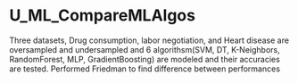# U_ML_CompareMLAlgos
Three datasets, Drug consumption, labor negotiation, and Heart disease are oversampled and undersampled and 6 algorithsm(SVM, DT, K-Neighbors, RandomForest, MLP, GradientBoosting)  are modeled and their accuracies are tested. Performed Friedman to find difference between performances
